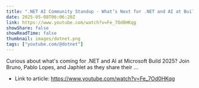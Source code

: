 ```yaml
---
title: ".NET AI Community Standup - What’s Next for .NET and AI at Build 2025"
date: 2025-05-08T06:06:20Z
link: https://www.youtube.com/watch?v=Fe_7Od0HKqg
showShare: false
showReadTime: false
thumbnail: images/dotnet.png
tags: ["youtube.com/@dotnet"]
---
```

Curious about what's coming for .NET and AI at Microsoft Build 2025? Join Bruno, Pablo Lopes, and Japhlet as they share their ...

- Link to article: https://www.youtube.com/watch?v=Fe_7Od0HKqg